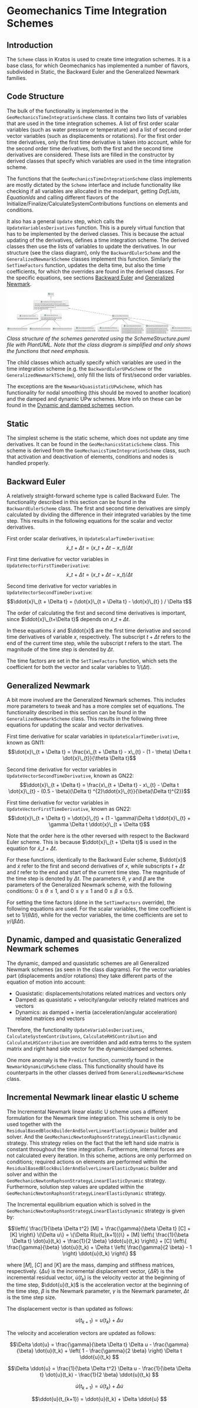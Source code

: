 # Geomechanics Time Integration Schemes

## Introduction

The `Scheme` class in Kratos is used to create time integration schemes. It is a base class, for which Geomechanics
has implemented a number of flavors, subdivided in Static, the Backward Euler and the Generalized Newmark families.

## Code Structure

The bulk of the functionality is implemented in the `GeoMechanicsTimeIntegrationScheme` class. It contains two lists of
variables that are used in the time integration schemes. A list of first order scalar variables (such as water pressure
or temperature) and a list of second order vector variables (such as displacements or rotations). For the first order
time derivatives, only the first time derivative is taken into account, while for the second order time derivatives,
both the first and the second time derivatives are considered. These lists are filled in the constructor by derived
classes that specify which variables are used in the time integration scheme.

The functions that the `GeoMechanicsTimeIntegrationScheme` class implements are mostly dictated by the `Scheme`
interface and include functionality like checking if all variables are allocated in the modelpart, getting _DofLists,
EquationIds_ and calling different flavors of the Initialize/Finalize/CalculateSystemContributions functions on elements
and conditions.

It also has a general `Update` step, which calls the `UpdateVariablesDerivatives` function. This is a purely virtual
function that has to be implemented by the derived classes. This is because the actual updating of the derivatives,
defines a time integration scheme. The derived classes then use the lists of variables to update the derivatives. In our
structure (see the class diagram), only the `BackwardEulerScheme` and the `GeneralizedNewmarkScheme` classes implement
this function. Similarly the `SetTimeFactors` function, updates the delta time, but also the time coefficients, for
which the overrides are found in the derived classes. For the specific equations, see
sections [Backward Euler](#backward-euler) and [Generalized Newmark](#generalized-newmark).

![SchemeStructure.svg](SchemeStructure.svg)
_Class structure of the schemes generated using the SchemeStructure.puml file with PlantUML. Note that the class diagram
is simplified and only shows the functions that need emphasis._

The child classes which actually specify which variables are used in the time integration scheme (e.g.
the `BackwardEulerUPwScheme` or the `GeneralizedNewmarkTScheme`), only fill the lists of first/second order variables.

The exceptions are the `NewmarkQuasistaticUPwScheme`, which has functionality for nodal smoothing (this should be moved
to another location) and the damped and dynamic UPw schemes. More info on these can be found in
the [Dynamic and damped schemes](#dynamic-and-damped-schemes) section.

## Static

The simplest scheme is the static scheme, which does not update any time derivatives. It can be found in the
`GeoMechanicsStaticScheme` class. This scheme is derived from the `GeoMechanicsTimeIntegrationScheme` class, such that 
activation and deactivation of elements, conditions and nodes is handled properly.

## Backward Euler

A relatively straight-forward scheme type is called Backward Euler. The functionality described in this section can be 
found in the `BackwardEulerScheme` class. The first and second time derivatives are simply calculated by dividing the
difference in their integrated variables by the time step. This results in the following equations for the scalar and
vector derivatives.

First order scalar derivatives, in `UpdateScalarTimeDerivative`:
$$\dot{x}\_{t + \Delta t} = (x\_{t + \Delta t} - x\_{t} ) / \Delta t$$

First time derivative for vector variables in `UpdateVectorFirstTimeDerivative`:
$$\dot{x}\_{t + \Delta t} = (x\_{t + \Delta t} - x\_{t} ) / \Delta t$$

Second time derivative for vector variables in `UpdateVectorSecondTimeDerivative`:
$$\ddot{x}\_{t + \Delta t} = (\dot{x}\_{t + \Delta t} - \dot{x}\_{t} ) / \Delta t$$

The order of calculating the first and second time derivatives is important, since $\ddot{x}\_{t+\Delta t}$ depends on
$\dot{x}\_{t + \Delta t}$.

In these equations $\dot{x}$ and $\ddot{x}$ are the first time derivative and second time derivatives of variable $x$,
respectively. The subscript $t + \Delta t$ refers to the end of the current time step, while the subscript $t$ refers to
the start. The magnitude of the time step is denoted by $\Delta t$.

The time factors are set in the `SetTimeFactors` function, which sets the coefficient for both the vector and scalar
variables to $1/(\Delta t)$.

## Generalized Newmark

A bit more involved are the Generalized Newmark schemes. This includes more parameters to tweak and has a more complex
set of equations. The functionality described in this section can be found in the `GeneralizedNewmarkScheme` class. This
results in the following three equations for updating the scalar and vector derivatives.

First time derivative for scalar variables in `UpdateScalarTimeDerivative`, known as GN11:
$$\dot{x}\_{t + \Delta t} = \frac{x\_{t + \Delta t} - x\_{t} - (1 - \theta) \Delta t \dot{x}\_{t}}{\theta \Delta t}$$

Second time derivative for vector variables in `UpdateVectorSecondTimeDerivative`, known as GN22:
$$\ddot{x}\_{t + \Delta t} = \frac{x\_{t + \Delta t} - x\_{t} - \Delta t \dot{x}\_{t} - (0.5 - \beta)(\Delta t)
^{2}\ddot{x}\_{t}}{\beta(\Delta t)^{2}}$$

First time derivative for vector variables in `UpdateVectorFirstTimeDerivative`, known as GN22:
$$\dot{x}\_{t + \Delta t} = \dot{x}\_{t} + (1 - \gamma)\Delta t \ddot{x}\_{t} + \gamma \Delta t \ddot{x}\_{t + \Delta
t}$$

Note that the order here is the other reversed with respect to the Backward Euler scheme. This is because
$\ddot{x}\_{t + \Delta t}$ is used in the equation for $\dot{x}\_{t + \Delta t}$.

For these functions, identically to the Backward Euler scheme, $\ddot{x}$ and $\dot{x}$ refer to the first and second
derivatives of $x$, while subscripts $t + \Delta t$ and $t$ refer to the end and start of the current time step. The
magnitude of the time step is denoted by $\Delta t$. The parameters $\theta$, $\gamma$ and $\beta$ are the parameters of
the Generalized Newmark scheme, with the following conditions: $0\le\theta\le 1$, and $0\le\gamma\le 1$ and
$0\le\beta\le 0.5$.

For setting the time factors (done in the `SetTimeFactors` override), the following equations are used. For the scalar
variables, the time coefficient is set to $1/(\theta\Delta t)$, while for the vector variables, the time coefficients
are set to $\gamma / (\beta \Delta t)$.

## Dynamic, damped and quasistatic Generalized Newmark schemes

The dynamic, damped and quasistatic schemes are all Generalized Newmark schemes (as seen in the class diagrams). For the
vector variables part (displacements and/or rotations) they take different parts of the equation of motion into account:
- Quasistatic: displacements/rotations related matrices and vectors only
- Damped: as quasistatic + velocity/angular velocity related matrices and vectors
- Dynamics: as damped + inertia (acceleration/angular acceleration) related matrices and vectors

Therefore, the functionality `UpdateVariablesDerivatives`, `CalculateSystemContributions`, `CalculateRHSContribution`
and `CalculateLHSContribution` are overridden and add extra terms to the system matrix and right hand side vector for
the dynamic/damped schemes.

One more anomaly is the `Predict` function, currently found in the `NewmarkDynamicUPwScheme` class. This functionality
should have its counterparts in the other classes derived from `GeneralizedNewmarkScheme` class.

## Incremental Newmark linear elastic U scheme

The Incremental Newmark linear elastic U scheme uses a different formulation for the Newmark time integration. This 
scheme is only to be used together with the `ResidualBasedBlockBuilderAndSolverLinearElasticDynamic` builder and solver.
And the `GeoMechanicNewtonRaphsonStrategyLinearElasticDynamic` strategy. This strategy relies on the fact that
the left hand side matrix is constant throughout the time integration. Furthermore, internal forces are not calculated
every iteration. In this scheme, actions are only performed on conditions; required actions on elements are performed 
within the `ResidualBasedBlockBuilderAndSolverLinearElasticDynamic` builder and solver and within the 
`GeoMechanicNewtonRaphsonStrategyLinearElasticDynamic` strategy. Furthermore, solution step values are updated within
the `GeoMechanicNewtonRaphsonStrategyLinearElasticDynamic` strategy.

The Incremental equilibrium equation which is solved in the `GeoMechanicNewtonRaphsonStrategyLinearElasticDynamic` 
strategy is given by:

$$\left\{ \frac{1}{\beta \Delta t^2} [M] + \frac{\gamma}{\beta \Delta t} [C] + [K] \right\} \{\Delta u\} = 
\{\Delta R(u(t_{k+1}))\} + [M] \left\{ \frac{1}{\beta \Delta t} \dot{u}(t_k) + \frac{1}{2 \beta} \ddot{u}(t_k) \right\} + 
[C] \left\{ \frac{\gamma}{\beta} \dot{u}(t_k) + \Delta t \left( \frac{\gamma}{2 \beta} - 1 \right) \ddot{u}(t_k) 
\right\} $$

where $[M]$, $[C]$ and $[K]$ are the mass, damping and stiffness matrices, respectively. $\{\Delta u\}$ is the
incremental displacement vector, $\{\Delta R\}$ is the incremental residual vector, $\dot{u}(t_k)$ is the velocity 
vector at the beginning of the time step, $\ddot{u}(t_k)$ is the acceleration vector at the beginning of the time step, 
$\beta$ is the Newmark parameter, $\gamma$ is the Newmark parameter, $\Delta t$ is the time step size.

The displacement vector is than updated as follows:

$$ u(t_{k+1}) = u(t_k) + \Delta u $$

The velocity and acceleration vectors are updated as follows:

$$\Delta \dot{u} = \frac{\gamma}{\beta \Delta t} \Delta u - \frac{\gamma}{\beta} \dot{u}(t_k) + 
\left( 1 - \frac{\gamma}{2 \beta} \right) \Delta t \ddot{u}(t_k) $$

$$\Delta \ddot{u} = \frac{1}{\beta \Delta t^2} \Delta u - \frac{1}{\beta \Delta t} \dot{u}(t_k) - 
\frac{1}{2 \beta} \ddot{u}(t_k) $$

$$\dot{u}(t_{k+1}) = \dot{u}(t_k) + \Delta \dot{u} $$

$$\ddot{u}(t_{k+1}) = \ddot{u}(t_k) + \Delta \ddot{u} $$


